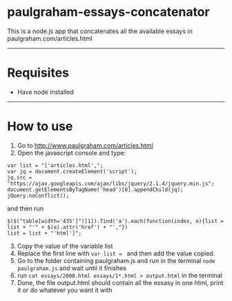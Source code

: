 # paulgraham-essays-concatenator
This is a node.js app that concatenates all the available essays in paulgraham.com/articles.html

---
# Requisites
* Have node installed

---
# How to use
1. Go to http://www.paulgraham.com/articles.html
2. Open the javascript console and type:
  ```
  var list = "['articles.html',";
  var jq = document.createElement('script');
  jq.src = "https://ajax.googleapis.com/ajax/libs/jquery/2.1.4/jquery.min.js";
  document.getElementsByTagName('head')[0].appendChild(jq);
  jQuery.noConflict();
  ```
  and then run 
  ```
  $($("table[width='435']")[1]).find('a').each(function(index, e){list = list + "'" + $(e).attr('href') + "',"})
  list = list + "'html']";
  ```
3. Copy the value of the variable list
4. Replace the first line with `var list = ` and then add the value copied.
5. Go to the folder containing paulgraham.js and run in the terminal `node paulgraham.js` and wait until it finishes
6. run `cat essays/2000.html essays/1*.html > output.html` in the terminal
7. Done, the file output.html should contain all the essasy in one html, print it or do whatever you want it with